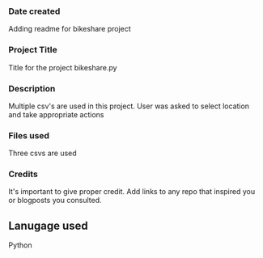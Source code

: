 ### Date created
Adding readme for bikeshare project

### Project Title
Title for the project bikeshare.py

### Description
Multiple csv's are used in this project. User was asked to select location and take appropriate actions

### Files used
Three csvs are used

### Credits
It's important to give proper credit. Add links to any repo that inspired you or blogposts you consulted.

## Lanugage used
Python
